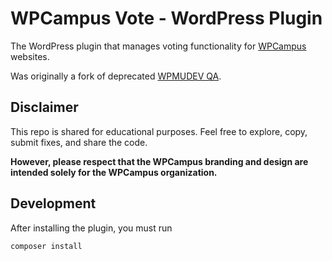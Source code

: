# WPCampus Vote - WordPress Plugin

The WordPress plugin that manages voting functionality for [WPCampus](https://wpcampus.org) websites.

Was originally a fork of deprecated [WPMUDEV QA](https://github.com/wpmudev/qa).

## Disclaimer

This repo is shared for educational purposes. Feel free to explore, copy, submit fixes, and share the code.

**However, please respect that the WPCampus branding and design are intended solely for the WPCampus organization.**

## Development
After installing the plugin, you must run 
```
composer install
```
